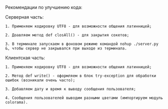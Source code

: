 Рекомендации по улучшению кода:

Серверная часть:

    1. Применяем кодировку UTF8 - для возможности общения латинницей;

    2. Доавляем метод def closAll() - для закрытия сокетов;

    3. В терминале запускаем в фоновом режиме командой nohup ./server.py &, чтобы сервер не закрывался при выходе из терминала.


Клиентская часть:

    1. Применяем кодировку UTF8 - для возможности общения латинницей;
 
    2. Метод def write() - оформляем в блок try-exception для обработки ошибок (возникали очень часто);

    3. Добавляем дату и время к выводу сообщения пользователя;

    4. Сообщения пользователей выводим разными цветами (импортируем модуль colorama).


